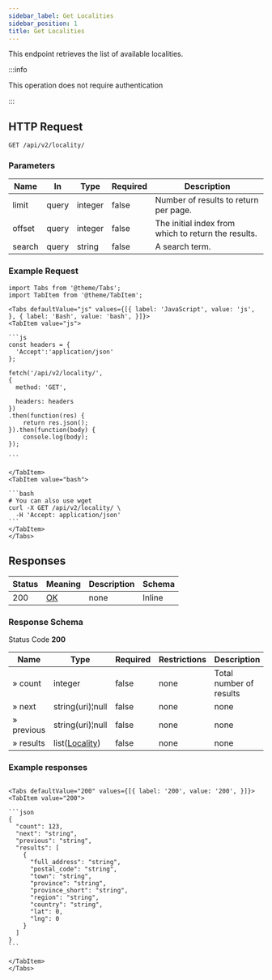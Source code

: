 ```yaml
---
sidebar_label: Get Localities
sidebar_position: 1
title: Get Localities
---
```


This endpoint retrieves the list of available localities.

:::info

This operation does not require authentication

:::

## HTTP Request

`GET /api/v2/locality/`

### Parameters

|Name|In|Type|Required|Description|
|---|---|---|---|---|
|limit|query|integer|false|Number of results to return per page.|
|offset|query|integer|false|The initial index from which to return the results.|
|search|query|string|false|A search term.|

### Example Request

````mdx-code-block
import Tabs from '@theme/Tabs';
import TabItem from '@theme/TabItem';

<Tabs defaultValue="js" values={[{ label: 'JavaScript', value: 'js', }, { label: 'Bash', value: 'bash', }]}>
<TabItem value="js">

```js
const headers = {
  'Accept':'application/json'
};

fetch('/api/v2/locality/',
{
  method: 'GET',

  headers: headers
})
.then(function(res) {
    return res.json();
}).then(function(body) {
    console.log(body);
});

```

</TabItem>
<TabItem value="bash">

```bash
# You can also use wget
curl -X GET /api/v2/locality/ \
  -H 'Accept: application/json'
```
</TabItem>
</Tabs>
````

## Responses

|Status|Meaning|Description|Schema|
|---|---|---|---|
|200|[OK](https://tools.ietf.org/html/rfc7231#section-6.3.1)|none|Inline|

### Response Schema

Status Code **200**

|Name|Type|Required|Restrictions|Description|
|---|---|---|---|---|
|» count|integer|false|none|Total number of results|
|» next|string(uri)¦null|false|none|none|
|» previous|string(uri)¦null|false|none|none|
|» results|list([Locality](../schemas/locality))|false|none|none|

### Example responses


````mdx-code-block

<Tabs defaultValue="200" values={[{ label: '200', value: '200', }]}>
<TabItem value="200">

```json
{
  "count": 123,
  "next": "string",
  "previous": "string",
  "results": [
    {
      "full_address": "string",
      "postal_code": "string",
      "town": "string",
      "province": "string",
      "province_short": "string",
      "region": "string",
      "country": "string",
      "lat": 0,
      "lng": 0
    }
  ]
}
```

</TabItem>
</Tabs>
````




